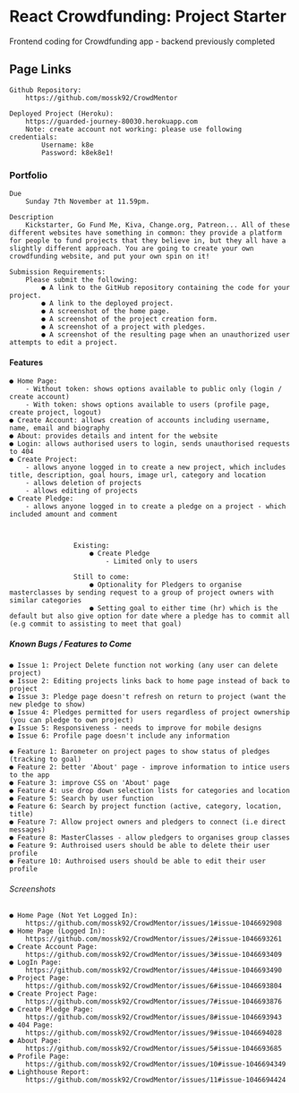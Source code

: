 # React Crowdfunding: Project Starter
Frontend coding for Crowdfunding app - backend previously completed

## Page Links
    Github Repository:
        https://github.com/mossk92/CrowdMentor
    
    Deployed Project (Heroku):
        https://guarded-journey-80030.herokuapp.com
        Note: create account not working: please use following credentials:
            Username: k8e
            Password: k8ek8e1!

### Portfolio
    Due
        Sunday 7th November at 11.59pm.

    Description
        Kickstarter, Go Fund Me, Kiva, Change.org, Patreon... All of these different websites have something in common: they provide a platform for people to fund projects that they believe in, but they all have a slightly different approach. You are going to create your own crowdfunding website, and put your own spin on it!

    Submission Requirements:
        Please submit the following:
            ● A link to the GitHub repository containing the code for your project.
            ● A link to the deployed project.
            ● A screenshot of the home page.
            ● A screenshot of the project creation form.
            ● A screenshot of a project with pledges.
            ● A screenshot of the resulting page when an unauthorized user attempts to edit a project.

#### Features
    ● Home Page: 
        - Without token: shows options available to public only (login / create account)
        - With token: shows options available to users (profile page, create project, logout)
    ● Create Account: allows creation of accounts including username, name, email and biography
    ● About: provides details and intent for the website
    ● Login: allows authorised users to login, sends unauthorised requests to 404
    ● Create Project: 
        - allows anyone logged in to create a new project, which includes title, description, goal hours, image url, category and location    
        - allows deletion of projects
        - allows editing of projects
    ● Create Pledge:
        - allows anyone logged in to create a pledge on a project - which included amount and comment
                    
                    
                    
                    Existing:
                        ● Create Pledge
                            - Limited only to users   

                    Still to come:
                        ● Optionality for Pledgers to organise masterclasses by sending request to a group of project owners with similar categories
                        ● Setting goal to either time (hr) which is the default but also give option for date where a pledge has to commit all (e.g commit to assisting to meet that goal)

##### Known Bugs / Features to Come
    ● Issue 1: Project Delete function not working (any user can delete project)
    ● Issue 2: Editing projects links back to home page instead of back to project
    ● Issue 3: Pledge page doesn't refresh on return to project (want the new pledge to show) 
    ● Issue 4: Pledges permitted for users regardless of project ownership (you can pledge to own project) 
    ● Issue 5: Responsiveness - needs to improve for mobile designs 
    ● Issue 6: Profile page doesn't include any information 

    ● Feature 1: Barometer on project pages to show status of pledges (tracking to goal)  
    ● Feature 2: better 'About' page - improve information to intice users to the app 
    ● Feature 3: improve CSS on 'About' page 
    ● Feature 4: use drop down selection lists for categories and location 
    ● Feature 5: Search by user function 
    ● Feature 6: Search by project function (active, category, location, title) 
    ● Feature 7: Allow project owners and pledgers to connect (i.e direct messages) 
    ● Feature 8: MasterClasses - allow pledgers to organises group classes 
    ● Feature 9: Authroised users should be able to delete their user profile 
    ● Feature 10: Authroised users should be able to edit their user profile 

###### Screenshots
    ● Home Page (Not Yet Logged In):
        https://github.com/mossk92/CrowdMentor/issues/1#issue-1046692908
    ● Home Page (Logged In):
        https://github.com/mossk92/CrowdMentor/issues/2#issue-1046693261
    ● Create Account Page:
        https://github.com/mossk92/CrowdMentor/issues/3#issue-1046693409
    ● LogIn Page:
        https://github.com/mossk92/CrowdMentor/issues/4#issue-1046693490
    ● Project Page:
        https://github.com/mossk92/CrowdMentor/issues/6#issue-1046693804
    ● Create Project Page:
        https://github.com/mossk92/CrowdMentor/issues/7#issue-1046693876
    ● Create Pledge Page:
        https://github.com/mossk92/CrowdMentor/issues/8#issue-1046693943
    ● 404 Page:
        https://github.com/mossk92/CrowdMentor/issues/9#issue-1046694028
    ● About Page:
        https://github.com/mossk92/CrowdMentor/issues/5#issue-1046693685
    ● Profile Page:
        https://github.com/mossk92/CrowdMentor/issues/10#issue-1046694349
    ● Lighthouse Report:    
        https://github.com/mossk92/CrowdMentor/issues/11#issue-1046694424